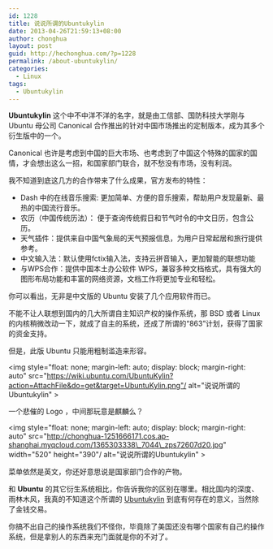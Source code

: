 ```yaml
---
id: 1228
title: 说说所谓的Ubuntukylin
date: 2013-04-26T21:59:13+08:00
author: chonghua
layout: post
guid: http://hechonghua.com/?p=1228
permalink: /about-ubuntukylin/
categories:
  - Linux
tags:
  - Ubuntukylin
---
```

**Ubuntukylin** 这个中不中洋不洋的名字，就是由工信部、国防科技大学刚与Ubuntu 母公司 Canonical 合作推出的针对中国市场推出的定制版本，成为其多个衍生版中的一个。

<!--more-->

Canonical 也许是考虑到中国的巨大市场、也考虑到了中国这个特殊的国家的国情，才会想出这么一招，和国家部门联合，就不愁没有市场，没有利润。

我不知道到底这几方的合作带来了什么成果，官方发布的特性：

  * Dash 中的在线音乐搜索: 更加简单、方便的音乐搜索，帮助用户发现最新、最热的中国流行音乐。 
  * 农历（中国传统历法）： 便于查询传统假日和节气时令的中文日历，包含公历。 
  * 天气插件：提供来自中国气象局的天气预报信息，为用户日常起居和旅行提供参考。 
  * 中文输入法：默认使用fctix输入法，支持云拼音输入，更加智能的联想功能 
  * 与WPS合作：提供中国本土办公软件 WPS，兼容多种文档格式，具有强大的图形布局功能和丰富的网络资源，文档工作将更加专业和轻松。 

你可以看出，无非是中文版的 Ubuntu 安装了几个应用软件而已。

不能不让人联想到国内的几大所谓自主知识产权的操作系统，那 BSD 或者 Linux 的内核稍微改动一下，就成了自主的系统，还成了所谓的“863”计划，获得了国家的资金支持。

但是，此版 Ubuntu 只能用粗制滥造来形容。

<img style="float: none; margin-left: auto; display: block; margin-right: auto" src="https://wiki.ubuntu.com/UbuntuKylin?action=AttachFile&do=get&target=UbuntuKylin.png"/ alt="说说所谓的Ubuntukylin" >

一个悲催的 Logo ，中间那玩意是麒麟么？

<img style="float: none; margin-left: auto; display: block; margin-right: auto" src="http://chonghua-1251666171.cos.ap-shanghai.myqcloud.com/1365303338\_7044\_zps72607d20.jpg" width="520" height="390"/ alt="说说所谓的Ubuntukylin" >

菜单依然是英文，你还好意思说是国家部门合作的产物。

和 **Ubuntu** 的其它衍生系统相比，你告诉我你的区别在哪里。相比国内的深度、雨林木风，我真的不知道这个所谓的 <a href="http://www.ubuntukylin.com/" target="_blank">Ubuntukylin</a> 到底有何存在的意义，当然除了金钱交易。

你搞不出自己的操作系统我们不怪你，毕竟除了美国还没有哪个国家有自己的操作系统，但是拿别人的东西来充门面就是你的不对了。